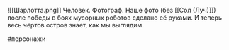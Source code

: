 ![[Шарлотта.png]]
Человек. Фотограф.
Наше фото (без [[Сол (Луч)]]) после победы в боях мусорных роботов сделано её руками. И теперь весь чёртов остров знает, как мы выглядим.

 #персонажи 